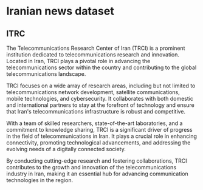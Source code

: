 # Iranian news dataset




## ITRC
The Telecommunications Research Center of Iran (TRCI) is a prominent institution dedicated to telecommunications research and innovation. Located in Iran, TRCI plays a pivotal role in advancing the telecommunications sector within the country and contributing to the global telecommunications landscape.

TRCI focuses on a wide array of research areas, including but not limited to telecommunications network development, satellite communications, mobile technologies, and cybersecurity. It collaborates with both domestic and international partners to stay at the forefront of technology and ensure that Iran's telecommunications infrastructure is robust and competitive.

With a team of skilled researchers, state-of-the-art laboratories, and a commitment to knowledge sharing, TRCI is a significant driver of progress in the field of telecommunications in Iran. It plays a crucial role in enhancing connectivity, promoting technological advancements, and addressing the evolving needs of a digitally connected society.

By conducting cutting-edge research and fostering collaborations, TRCI contributes to the growth and innovation of the telecommunications industry in Iran, making it an essential hub for advancing communication technologies in the region.
